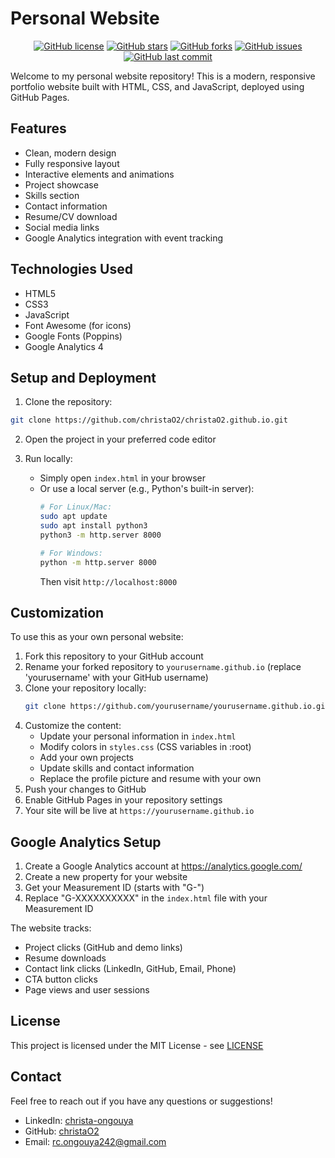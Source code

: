 # Personal Website

<div align="center">
    
[![GitHub license](https://img.shields.io/github/license/christaO2/christaO2.github.io?color=blue)](https://github.com/christaO2/christaO2.github.io/blob/main/LICENSE)
[![GitHub stars](https://img.shields.io/github/stars/christaO2/christaO2.github.io)](https://github.com/christaO2/christaO2.github.io)
[![GitHub forks](https://img.shields.io/github/forks/christaO2/christaO2.github.io)](https://github.com/christaO2/christaO2.github.io/fork)
[![GitHub issues](https://img.shields.io/github/issues/christaO2/christaO2.github.io)](https://github.com/christaO2/christaO2.github.io/issues)
[![GitHub last commit](https://img.shields.io/github/last-commit/christaO2/christaO2.github.io)](https://github.com/christaO2/christaO2.github.io/commits/main)

</div>

Welcome to my personal website repository! This is a modern, responsive portfolio website built with HTML, CSS, and JavaScript, deployed using GitHub Pages.

## Features

- Clean, modern design
- Fully responsive layout
- Interactive elements and animations
- Project showcase
- Skills section
- Contact information
- Resume/CV download
- Social media links
- Google Analytics integration with event tracking

## Technologies Used

- HTML5
- CSS3
- JavaScript
- Font Awesome (for icons)
- Google Fonts (Poppins)
- Google Analytics 4

## Setup and Deployment

1. Clone the repository:
```bash
git clone https://github.com/christaO2/christaO2.github.io.git
```

2. Open the project in your preferred code editor

3. Run locally:
   - Simply open `index.html` in your browser
   - Or use a local server (e.g., Python's built-in server):
     ```bash
     # For Linux/Mac:
     sudo apt update
     sudo apt install python3
     python3 -m http.server 8000
     
     # For Windows:
     python -m http.server 8000
     ```
     Then visit `http://localhost:8000`

## Customization

To use this as your own personal website:

1. Fork this repository to your GitHub account
2. Rename your forked repository to `yourusername.github.io` (replace 'yourusername' with your GitHub username)
3. Clone your repository locally:
   ```bash
   git clone https://github.com/yourusername/yourusername.github.io.git
   ```
4. Customize the content:
   - Update your personal information in `index.html`
   - Modify colors in `styles.css` (CSS variables in :root)
   - Add your own projects
   - Update skills and contact information
   - Replace the profile picture and resume with your own
5. Push your changes to GitHub
6. Enable GitHub Pages in your repository settings
7. Your site will be live at `https://yourusername.github.io`

## Google Analytics Setup

1. Create a Google Analytics account at https://analytics.google.com/
2. Create a new property for your website
3. Get your Measurement ID (starts with "G-")
4. Replace "G-XXXXXXXXXX" in the `index.html` file with your Measurement ID

The website tracks:
- Project clicks (GitHub and demo links)
- Resume downloads
- Contact link clicks (LinkedIn, GitHub, Email, Phone)
- CTA button clicks
- Page views and user sessions

## License

This project is licensed under the MIT License - see [LICENSE](https://github.com/christaO2/christaO2.github.io/blob/main/LICENSE) 

## Contact
Feel free to reach out if you have any questions or suggestions!

- LinkedIn: [christa-ongouya](https://linkedin.com/in/christa-ongouya)
- GitHub: [christaO2](https://github.com/christaO2)
- Email: rc.ongouya242@gmail.com 
